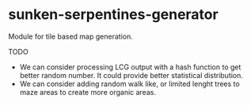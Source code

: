 # sunken-serpentines-generator
Module for tile based map generation.

TODO

- We can consider processing LCG output with a hash function to get better random number. It could provide better statistical distribution.
- We can consider adding random walk like, or limited lenght trees to maze areas to create more organic areas.

